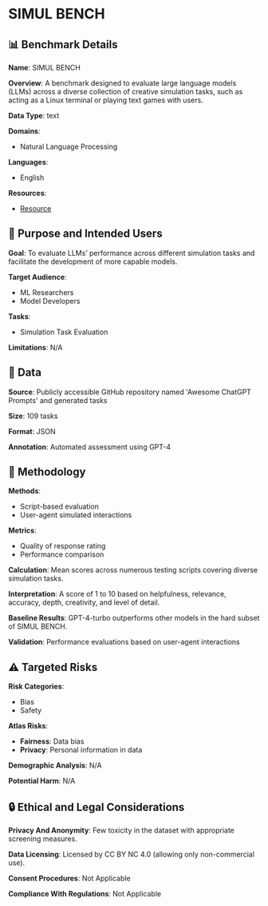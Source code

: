 # SIMUL BENCH

## 📊 Benchmark Details

**Name**: SIMUL BENCH

**Overview**: A benchmark designed to evaluate large language models (LLMs) across a diverse collection of creative simulation tasks, such as acting as a Linux terminal or playing text games with users.

**Data Type**: text

**Domains**:
- Natural Language Processing

**Languages**:
- English

**Resources**:
- [Resource](https://simulbench.github.io)

## 🎯 Purpose and Intended Users

**Goal**: To evaluate LLMs’ performance across different simulation tasks and facilitate the development of more capable models.

**Target Audience**:
- ML Researchers
- Model Developers

**Tasks**:
- Simulation Task Evaluation

**Limitations**: N/A

## 💾 Data

**Source**: Publicly accessible GitHub repository named 'Awesome ChatGPT Prompts' and generated tasks

**Size**: 109 tasks

**Format**: JSON

**Annotation**: Automated assessment using GPT-4

## 🔬 Methodology

**Methods**:
- Script-based evaluation
- User-agent simulated interactions

**Metrics**:
- Quality of response rating
- Performance comparison

**Calculation**: Mean scores across numerous testing scripts covering diverse simulation tasks.

**Interpretation**: A score of 1 to 10 based on helpfulness, relevance, accuracy, depth, creativity, and level of detail.

**Baseline Results**: GPT-4-turbo outperforms other models in the hard subset of SIMUL BENCH.

**Validation**: Performance evaluations based on user-agent interactions

## ⚠️ Targeted Risks

**Risk Categories**:
- Bias
- Safety

**Atlas Risks**:
- **Fairness**: Data bias
- **Privacy**: Personal information in data

**Demographic Analysis**: N/A

**Potential Harm**: N/A

## 🔒 Ethical and Legal Considerations

**Privacy And Anonymity**: Few toxicity in the dataset with appropriate screening measures.

**Data Licensing**: Licensed by CC BY NC 4.0 (allowing only non-commercial use).

**Consent Procedures**: Not Applicable

**Compliance With Regulations**: Not Applicable
